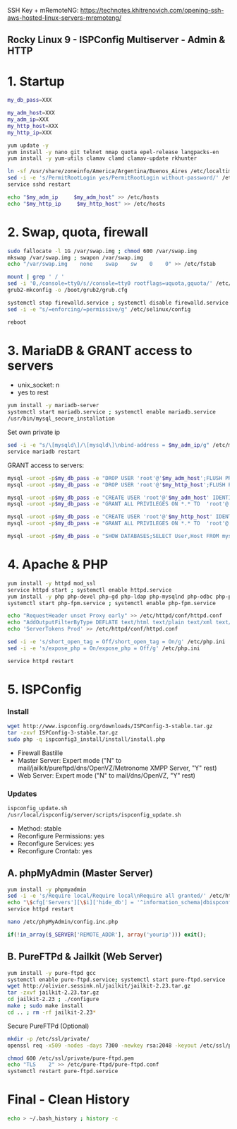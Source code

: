 SSH Key + mRemoteNG: https://technotes.khitrenovich.com/opening-ssh-aws-hosted-linux-servers-mremoteng/

## Rocky Linux 9 - ISPConfig Multiserver - Admin & HTTP

# 1. Startup
```sh
my_db_pass=XXX

my_adm_host=XXX
my_adm_ip=XXX
my_http_host=XXX
my_http_ip=XXX
```

```sh
yum update -y
yum install -y nano git telnet nmap quota epel-release langpacks-en
yum install -y yum-utils clamav clamd clamav-update rkhunter

ln -sf /usr/share/zoneinfo/America/Argentina/Buenos_Aires /etc/localtime
sed -i -e 's/PermitRootLogin yes/PermitRootLogin without-password/' /etc/ssh/sshd_config
service sshd restart

echo "$my_adm_ip     $my_adm_host" >> /etc/hosts
echo "$my_http_ip     $my_http_host" >> /etc/hosts
```

# 2. Swap, quota, firewall
```sh
sudo fallocate -l 1G /var/swap.img ; chmod 600 /var/swap.img
mkswap /var/swap.img ; swapon /var/swap.img
echo "/var/swap.img    none    swap    sw    0    0" >> /etc/fstab

mount | grep ' / '
sed -i '0,/console=tty0/s//console=tty0 rootflags=uquota,gquota/' /etc/default/grub
grub2-mkconfig -o /boot/grub2/grub.cfg

systemctl stop firewalld.service ; systemctl disable firewalld.service
sed -i -e "s/=enforcing/=permissive/g" /etc/selinux/config

reboot
```

# 3. MariaDB & GRANT access to servers
- unix_socket: n
- yes to rest
```sh
yum install -y mariadb-server
systemctl start mariadb.service ; systemctl enable mariadb.service
/usr/bin/mysql_secure_installation
```
Set own private ip
```sh
sed -i -e "s/\[mysqld\]/\[mysqld\]\nbind-address = $my_adm_ip/g" /etc/my.cnf.d/mariadb-server.cnf
service mariadb restart
```
GRANT access to servers:
```sh
mysql -uroot -p$my_db_pass -e "DROP USER 'root'@'$my_adm_host';FLUSH PRIVILEGES"
mysql -uroot -p$my_db_pass -e "DROP USER 'root'@'$my_http_host';FLUSH PRIVILEGES"

mysql -uroot -p$my_db_pass -e "CREATE USER 'root'@'$my_adm_host' IDENTIFIED BY '$my_db_pass'"
mysql -uroot -p$my_db_pass -e "GRANT ALL PRIVILEGES ON *.* TO  'root'@'$my_adm_host' IDENTIFIED BY '$my_db_pass' WITH GRANT OPTION MAX_QUERIES_PER_HOUR 0 MAX_CONNECTIONS_PER_HOUR 0 MAX_UPDATES_PER_HOUR 0 MAX_USER_CONNECTIONS 0"

mysql -uroot -p$my_db_pass -e "CREATE USER 'root'@'$my_http_host' IDENTIFIED BY '$my_db_pass'"
mysql -uroot -p$my_db_pass -e "GRANT ALL PRIVILEGES ON *.* TO  'root'@'$my_http_host' IDENTIFIED BY '$my_db_pass' WITH GRANT OPTION MAX_QUERIES_PER_HOUR 0 MAX_CONNECTIONS_PER_HOUR 0 MAX_UPDATES_PER_HOUR 0 MAX_USER_CONNECTIONS 0"

mysql -uroot -p$my_db_pass -e "SHOW DATABASES;SELECT User,Host FROM mysql.user"
```

# 4. Apache & PHP
```sh
yum install -y httpd mod_ssl
service httpd start ; systemctl enable httpd.service
yum install -y php php-devel php-gd php-ldap php-mysqlnd php-odbc php-pear php-xml php-mbstring php-snmp php-soap php-tidy curl curl-devel perl-libwww-perl ImageMagick libxml2 libxml2-devel php-cli httpd-devel unzip bzip2 perl-DBD-mysql php-fpm mod_fcgid
systemctl start php-fpm.service ; systemctl enable php-fpm.service

echo "RequestHeader unset Proxy early" >> /etc/httpd/conf/httpd.conf
echo "AddOutputFilterByType DEFLATE text/html text/plain text/xml text/css text/javascript application/javascript" >> /etc/httpd/conf/httpd.conf
echo 'ServerTokens Prod' >> /etc/httpd/conf/httpd.conf

sed -i -e 's/short_open_tag = Off/short_open_tag = On/g' /etc/php.ini
sed -i -e 's/expose_php = On/expose_php = Off/g' /etc/php.ini

service httpd restart

```

# 5. ISPConfig
### Install
```sh
wget http://www.ispconfig.org/downloads/ISPConfig-3-stable.tar.gz
tar -zxvf ISPConfig-3-stable.tar.gz
sudo php -q ispconfig3_install/install/install.php
```
- Firewall Bastille
- Master Server: Expert mode ("N" to mail/jailkit/pureftpd/dns/OpenVZ/Metronome XMPP Server, "Y" rest)
- Web Server: Expert mode ("N" to mail/dns/OpenVZ, "Y" rest)

### Updates
```sh
ispconfig_update.sh
/usr/local/ispconfig/server/scripts/ispconfig_update.sh
```
- Method: stable
- Reconfigure Permissions: yes
- Reconfigure Services: yes
- Reconfigure Crontab: yes


## A. phpMyAdmin (Master Server)
```sh
yum install -y phpmyadmin
sed -i -e 's/Require local/Require local\nRequire all granted/' /etc/httpd/conf.d/phpMyAdmin.conf
echo "\$cfg['Servers'][\$i]['hide_db'] = '^information_schema|dbispconfig|performance_schema|mysql\$';" >> /etc/phpMyAdmin/config.inc.php
service httpd restart
```
```sh
nano /etc/phpMyAdmin/config.inc.php
```
```php
if(!in_array($_SERVER['REMOTE_ADDR'], array('yourip'))) exit();
```

## B. PureFTPd & Jailkit (Web Server)
```sh
yum install -y pure-ftpd gcc
systemctl enable pure-ftpd.service; systemctl start pure-ftpd.service
wget http://olivier.sessink.nl/jailkit/jailkit-2.23.tar.gz
tar -zxvf jailkit-2.23.tar.gz
cd jailkit-2.23 ; ./configure
make ; sudo make install
cd .. ; rm -rf jailkit-2.23*
```

Secure PureFTPd (Optional)
```sh
mkdir -p /etc/ssl/private/
openssl req -x509 -nodes -days 7300 -newkey rsa:2048 -keyout /etc/ssl/private/pure-ftpd.pem -out /etc/ssl/private/pure-ftpd.pem

```
```sh
chmod 600 /etc/ssl/private/pure-ftpd.pem
echo "TLS    2" >> /etc/pure-ftpd/pure-ftpd.conf
systemctl restart pure-ftpd.service
```

# Final - Clean History
```sh
echo > ~/.bash_history ; history -c
```
